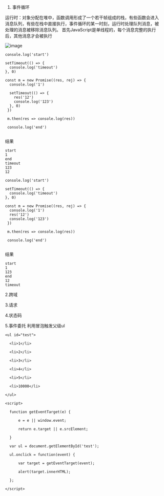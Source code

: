1. 事件循环

运行时：对象分配在堆中，函数调用形成了一个若干帧组成的栈，有些函数会进入消息队列，有些在栈中直接执行，事件循环的某一时刻，运行时处理队列消息，被处理的消息被移除消息队列。
首先JavaScript是单线程的，每个消息完整的执行后，其他消息才会被执行

![image](https://res.cloudinary.com/practicaldev/image/fetch/s--hPFPTZp2--/c_limit%2Cf_auto%2Cfl_progressive%2Cq_66%2Cw_880/https://dev-to-uploads.s3.amazonaws.com/i/p54casaaz9oq0g8ztpi5.gif)

```
console.log('start')

setTimeout(() => {
  console.log('timeout')
}, 0)

const m = new Promise((res, rej) => {
  console.log('1')
  
  setTimeout(() => {
    res('12')
    console.log('123')
  }, 0)
 })
 
 m.then(res => console.log(res))
 
 console.log('end')
  
```
结果
```
start
1
end
timeout
123
12
```
```
console.log('start')

setTimeout(() => {
  console.log('timeout')
}, 0)

const m = new Promise((res, rej) => {
  console.log('1')
  res('12')
  console.log('123')
 })
 
 m.then(res => console.log(res))
 
 console.log('end')
  
```
结果
```
start
1
123
end
12
timeout
```
2.跨域

3.请求

4.状态码

5.事件委托
利用冒泡触发父级ul
```
<ul id="test">

  <li>1</li>

  <li>2</li>

  <li>3</li>

  <li>4</li>

  <li>5</li>

  <li>10000</li>

</ul>

<script>

  function getEventTarget(e) {

      e = e || window.event;

      return e.target || e.srcElement; 

  }

  var ul = document.getElementById('test');

  ul.onclick = function(event) {

      var target = getEventTarget(event);

      alert(target.innerHTML);

  };

</script>
```

